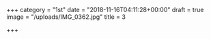 +++
category = "1st"
date = "2018-11-16T04:11:28+00:00"
draft = true
image = "/uploads/IMG_0362.jpg"
title = 3

+++
